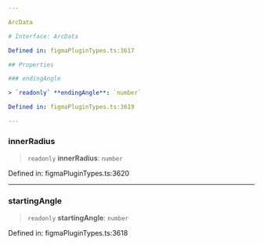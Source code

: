 ```yaml
---

ArcData

# Interface: ArcData

Defined in: figmaPluginTypes.ts:3617

## Properties

### endingAngle

> `readonly` **endingAngle**: `number`

Defined in: figmaPluginTypes.ts:3619

---
```


### innerRadius

> `readonly` **innerRadius**: `number`

Defined in: figmaPluginTypes.ts:3620

---

### startingAngle

> `readonly` **startingAngle**: `number`

Defined in: figmaPluginTypes.ts:3618
